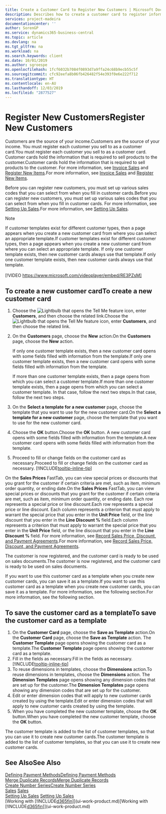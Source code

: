 ```yaml
---
title: Create a Customer Card to Register New Customers | Microsoft Docs
description: Describes how to create a customer card to register information about each new customer or client that you sell to.
services: project-madeira
documentationcenter: ''
author: SorenGP
ms.service: dynamics365-business-central
ms.topic: article
ms.devlang: na
ms.tgt_pltfrm: na
ms.workload: na
ms.search.keywords: client
ms.date: 10/01/2019
ms.author: sgroespe
ms.openlocfilehash: 1fcf6032b7084f0893d7a9ffa24c68b9ecb55c5f
ms.sourcegitcommit: cfc92eefa8b06fb426482f54e393f0e6e222f712
ms.translationtype: HT
ms.contentlocale: en-AU
ms.lasthandoff: 12/03/2019
ms.locfileid: "2877527"
---
```

# <a name="register-new-customers"></a><span data-ttu-id="ddd5f-103">Register New Customers</span><span class="sxs-lookup"><span data-stu-id="ddd5f-103">Register New Customers</span></span>
<span data-ttu-id="ddd5f-104">Customers are the source of your income.</span><span class="sxs-lookup"><span data-stu-id="ddd5f-104">Customers are the source of your income.</span></span> <span data-ttu-id="ddd5f-105">You must register each customer you sell to as a customer card.</span><span class="sxs-lookup"><span data-stu-id="ddd5f-105">You must register each customer you sell to as a customer card.</span></span> <span data-ttu-id="ddd5f-106">Customer cards hold the information that is required to sell products to the customer.</span><span class="sxs-lookup"><span data-stu-id="ddd5f-106">Customer cards hold the information that is required to sell products to the customer.</span></span> <span data-ttu-id="ddd5f-107">For more information, see [Invoice Sales](sales-how-invoice-sales.md) and [Register New Items](inventory-how-register-new-items.md).</span><span class="sxs-lookup"><span data-stu-id="ddd5f-107">For more information, see [Invoice Sales](sales-how-invoice-sales.md) and [Register New Items](inventory-how-register-new-items.md).</span></span>  

<span data-ttu-id="ddd5f-108">Before you can register new customers, you must set up various sales codes that you can select from when you fill in customer cards.</span><span class="sxs-lookup"><span data-stu-id="ddd5f-108">Before you can register new customers, you must set up various sales codes that you can select from when you fill in customer cards.</span></span> <span data-ttu-id="ddd5f-109">For more information, see [Setting Up Sales](sales-setup-sales.md).</span><span class="sxs-lookup"><span data-stu-id="ddd5f-109">For more information, see [Setting Up Sales](sales-setup-sales.md).</span></span>

> [!NOTE]  
>   <span data-ttu-id="ddd5f-110">If customer templates exist for different customer types, then a page appears when you create a new customer card from where you can select an appropriate template.</span><span class="sxs-lookup"><span data-stu-id="ddd5f-110">If customer templates exist for different customer types, then a page appears when you create a new customer card from where you can select an appropriate template.</span></span> <span data-ttu-id="ddd5f-111">If only one customer template exists, then new customer cards always use that template.</span><span class="sxs-lookup"><span data-stu-id="ddd5f-111">If only one customer template exists, then new customer cards always use that template.</span></span>
<br><br>
> [!VIDEO https://www.microsoft.com/videoplayer/embed/RE3PZsM]

## <a name="to-create-a-new-customer-card"></a><span data-ttu-id="ddd5f-112">To create a new customer card</span><span class="sxs-lookup"><span data-stu-id="ddd5f-112">To create a new customer card</span></span>
1. <span data-ttu-id="ddd5f-113">Choose the ![Lightbulb that opens the Tell Me feature](media/ui-search/search_small.png "Tell me what you want to do") icon, enter **Customers**, and then choose the related link.</span><span class="sxs-lookup"><span data-stu-id="ddd5f-113">Choose the ![Lightbulb that opens the Tell Me feature](media/ui-search/search_small.png "Tell me what you want to do") icon, enter **Customers**, and then choose the related link.</span></span>  
2. <span data-ttu-id="ddd5f-114">On the **Customers** page, choose the **New** action.</span><span class="sxs-lookup"><span data-stu-id="ddd5f-114">On the **Customers** page, choose the **New** action.</span></span>

    <span data-ttu-id="ddd5f-115">If only one customer template exists, then a new customer card opens with some fields filled with information from the template.</span><span class="sxs-lookup"><span data-stu-id="ddd5f-115">If only one customer template exists, then a new customer card opens with some fields filled with information from the template.</span></span>

    <span data-ttu-id="ddd5f-116">If more than one customer template exists, then a page opens from which you can select a customer template.</span><span class="sxs-lookup"><span data-stu-id="ddd5f-116">If more than one customer template exists, then a page opens from which you can select a customer template.</span></span> <span data-ttu-id="ddd5f-117">In that case, follow the next two steps.</span><span class="sxs-lookup"><span data-stu-id="ddd5f-117">In that case, follow the next two steps.</span></span>
3. <span data-ttu-id="ddd5f-118">On the **Select a template for a new customer** page, choose the template that you want to use for the new customer card.</span><span class="sxs-lookup"><span data-stu-id="ddd5f-118">On the **Select a template for a new customer** page, choose the template that you want to use for the new customer card.</span></span>
4. <span data-ttu-id="ddd5f-119">Choose the **OK** button.</span><span class="sxs-lookup"><span data-stu-id="ddd5f-119">Choose the **OK** button.</span></span> <span data-ttu-id="ddd5f-120">A new customer card opens with some fields filled with information from the template.</span><span class="sxs-lookup"><span data-stu-id="ddd5f-120">A new customer card opens with some fields filled with information from the template.</span></span>  
5. <span data-ttu-id="ddd5f-121">Proceed to fill or change fields on the customer card as necessary.</span><span class="sxs-lookup"><span data-stu-id="ddd5f-121">Proceed to fill or change fields on the customer card as necessary.</span></span> [!INCLUDE[tooltip-inline-tip](includes/tooltip-inline-tip_md.md)]

<span data-ttu-id="ddd5f-122">On the **Sales Prices** FastTab, you can view special prices or discounts that you grant for the customer if certain criteria are met, such as item, minimum order quantity, or ending date.</span><span class="sxs-lookup"><span data-stu-id="ddd5f-122">On the **Sales Prices** FastTab, you can view special prices or discounts that you grant for the customer if certain criteria are met, such as item, minimum order quantity, or ending date.</span></span> <span data-ttu-id="ddd5f-123">Each row represents a special price or line discount.</span><span class="sxs-lookup"><span data-stu-id="ddd5f-123">Each row represents a special price or line discount.</span></span> <span data-ttu-id="ddd5f-124">Each column represents a criterion that must apply to warrant the special price that you enter in the **Unit Price** field, or the line discount that you enter in the **Line Discount %** field.</span><span class="sxs-lookup"><span data-stu-id="ddd5f-124">Each column represents a criterion that must apply to warrant the special price that you enter in the **Unit Price** field, or the line discount that you enter in the **Line Discount %** field.</span></span> <span data-ttu-id="ddd5f-125">For more information, see [Record Sales Price, Discount, and Payment Agreements](sales-how-record-sales-price-discount-payment-agreements.md).</span><span class="sxs-lookup"><span data-stu-id="ddd5f-125">For more information, see [Record Sales Price, Discount, and Payment Agreements](sales-how-record-sales-price-discount-payment-agreements.md).</span></span>

<span data-ttu-id="ddd5f-126">The customer is now registered, and the customer card is ready to be used on sales documents.</span><span class="sxs-lookup"><span data-stu-id="ddd5f-126">The customer is now registered, and the customer card is ready to be used on sales documents.</span></span>

<span data-ttu-id="ddd5f-127">If you want to use this customer card as a template when you create new customer cards, you can save it as a template.</span><span class="sxs-lookup"><span data-stu-id="ddd5f-127">If you want to use this customer card as a template when you create new customer cards, you can save it as a template.</span></span> <span data-ttu-id="ddd5f-128">For more information, see the following section.</span><span class="sxs-lookup"><span data-stu-id="ddd5f-128">For more information, see the following section.</span></span>

## <a name="to-save-the-customer-card-as-a-template"></a><span data-ttu-id="ddd5f-129">To save the customer card as a template</span><span class="sxs-lookup"><span data-stu-id="ddd5f-129">To save the customer card as a template</span></span>
1. <span data-ttu-id="ddd5f-130">On the **Customer Card** page, choose the **Save as Template** action.</span><span class="sxs-lookup"><span data-stu-id="ddd5f-130">On the **Customer Card** page, choose the **Save as Template** action.</span></span> <span data-ttu-id="ddd5f-131">The **Customer Template** page opens showing the customer card as a template.</span><span class="sxs-lookup"><span data-stu-id="ddd5f-131">The **Customer Template** page opens showing the customer card as a template.</span></span>
2. <span data-ttu-id="ddd5f-132">Fill in the fields as necessary.</span><span class="sxs-lookup"><span data-stu-id="ddd5f-132">Fill in the fields as necessary.</span></span> [!INCLUDE[tooltip-inline-tip](includes/tooltip-inline-tip_md.md)]
3. <span data-ttu-id="ddd5f-133">To reuse dimensions in templates, choose the **Dimensions** action.</span><span class="sxs-lookup"><span data-stu-id="ddd5f-133">To reuse dimensions in templates, choose the **Dimensions** action.</span></span> <span data-ttu-id="ddd5f-134">The **Dimension Templates** page opens showing any dimension codes that are set up for the customer.</span><span class="sxs-lookup"><span data-stu-id="ddd5f-134">The **Dimension Templates** page opens showing any dimension codes that are set up for the customer.</span></span>
4. <span data-ttu-id="ddd5f-135">Edit or enter dimension codes that will apply to new customer cards created by using the template.</span><span class="sxs-lookup"><span data-stu-id="ddd5f-135">Edit or enter dimension codes that will apply to new customer cards created by using the template.</span></span>  
5. <span data-ttu-id="ddd5f-136">When you have completed the new customer template, choose the **OK** button.</span><span class="sxs-lookup"><span data-stu-id="ddd5f-136">When you have completed the new customer template, choose the **OK** button.</span></span>

<span data-ttu-id="ddd5f-137">The customer template is added to the list of customer templates, so that you can use it to create new customer cards.</span><span class="sxs-lookup"><span data-stu-id="ddd5f-137">The customer template is added to the list of customer templates, so that you can use it to create new customer cards.</span></span>

## <a name="see-also"></a><span data-ttu-id="ddd5f-138">See Also</span><span class="sxs-lookup"><span data-stu-id="ddd5f-138">See Also</span></span>
[<span data-ttu-id="ddd5f-139">Defining Payment Methods</span><span class="sxs-lookup"><span data-stu-id="ddd5f-139">Defining Payment Methods</span></span>](finance-payment-methods.md)  
[<span data-ttu-id="ddd5f-140">Merge Duplicate Records</span><span class="sxs-lookup"><span data-stu-id="ddd5f-140">Merge Duplicate Records</span></span>](sales-how-merge-duplicate-records.md)  
[<span data-ttu-id="ddd5f-141">Create Number Series</span><span class="sxs-lookup"><span data-stu-id="ddd5f-141">Create Number Series</span></span>](ui-create-number-series.md)  
<span data-ttu-id="ddd5f-142">[Sales](sales-manage-sales.md)  </span><span class="sxs-lookup"><span data-stu-id="ddd5f-142">[Sales](sales-manage-sales.md)  </span></span>  
<span data-ttu-id="ddd5f-143">[Setting Up Sales](sales-setup-sales.md)  </span><span class="sxs-lookup"><span data-stu-id="ddd5f-143">[Setting Up Sales](sales-setup-sales.md)  </span></span>  
<span data-ttu-id="ddd5f-144">[Working with [!INCLUDE[d365fin](includes/d365fin_md.md)]](ui-work-product.md)</span><span class="sxs-lookup"><span data-stu-id="ddd5f-144">[Working with [!INCLUDE[d365fin](includes/d365fin_md.md)]](ui-work-product.md)</span></span>
